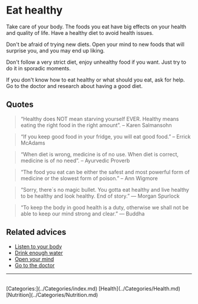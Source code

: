 # Eat healthy

Take care of your body. The foods you eat have big effects on your health and quality of life. Have a healthy diet to avoid health issues.

Don't be afraid of trying new diets. Open your mind to new foods that will surprise you, and you may end up liking.

Don't follow a very strict diet, enjoy unhealthy food if you want. Just try to do it in sporadic moments.

If you don't know how to eat healthy or what should you eat, ask for help. Go to the doctor and research about having a good diet.

## Quotes

> “Healthy does NOT mean starving yourself EVER. Healthy means eating the right food in the right amount”. – Karen Salmansohn

> “If you keep good food in your fridge, you will eat good food.” – Errick McAdams

> “When diet is wrong, medicine is of no use. When diet is correct, medicine is of no need”. – Ayurvedic Proverb

> “The food you eat can be either the safest and most powerful form of medicine or the slowest form of poison.” – Ann Wigmore

> “Sorry, there´s no magic bullet. You gotta eat healthy and live healthy to be healthy and look healthy. End of story.” ― Morgan Spurlock

> “To keep the body in good health is a duty, otherwise we shall not be able to keep our mind strong and clear.” ― Buddha

## Related advices

- [Listen to your body](../Listen%20to%20your%20body/index.md)
- [Drink enough water](../Drink%20enough%20water/index.md)
- [Open your mind](../Open%20your%20mind/index.md)
- [Go to the doctor](../Go%20to%20the%20doctor/index.md)
<hr/><br/>[Categories:](../Categories/index.md) [Health](../Categories/Health.md) [Nutrition](../Categories/Nutrition.md)
